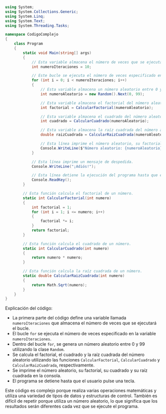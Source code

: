 ```c#
using System;
using System.Collections.Generic;
using System.Linq;
using System.Text;
using System.Threading.Tasks;

namespace CodigoComplejo
{
    class Program
    {
        static void Main(string[] args)
        {
            // Esta variable almacena el número de veces que se ejecutará el bucle.
            int numeroIteraciones = 10;

            // Este bucle se ejecuta el número de veces especificado en la variable "numeroIteraciones".
            for (int i = 0; i < numeroIteraciones; i++)
            {
                // Esta variable almacena un número aleatorio entre 0 y 99.
                int numeroAleatorio = new Random().Next(0, 99);

                // Esta variable almacena el factorial del número aleatorio.
                int factorial = CalcularFactorial(numeroAleatorio);

                // Esta variable almacena el cuadrado del número aleatorio.
                int cuadrado = CalcularCuadrado(numeroAleatorio);

                // Esta variable almacena la raíz cuadrada del número aleatorio.
                double raizCuadrada = CalcularRaizCuadrada(numeroAleatorio);

                // Esta línea imprime el número aleatorio, su factorial, su cuadrado y su raíz cuadrada.
                Console.WriteLine($"Número aleatorio: {numeroAleatorio}, Factorial: {factorial}, Cuadrado: {cuadrado}, Raíz cuadrada: {raizCuadrada}");
            }

            // Esta línea imprime un mensaje de despedida.
            Console.WriteLine("¡Adiós!");

            // Esta línea detiene la ejecución del programa hasta que el usuario pulse una tecla.
            Console.ReadKey();
        }

        // Esta función calcula el factorial de un número.
        static int CalcularFactorial(int numero)
        {
            int factorial = 1;
            for (int i = 1; i <= numero; i++)
            {
                factorial *= i;
            }
            return factorial;
        }

        // Esta función calcula el cuadrado de un número.
        static int CalcularCuadrado(int numero)
        {
            return numero * numero;
        }

        // Esta función calcula la raíz cuadrada de un número.
        static double CalcularRaizCuadrada(int numero)
        {
            return Math.Sqrt(numero);
        }
    }
}
```

Explicación del código:

* La primera parte del código define una variable llamada `numeroIteraciones` que almacena el número de veces que se ejecutará el bucle.
* El bucle `for` se ejecuta el número de veces especificado en la variable `numeroIteraciones`.
* Dentro del bucle `for`, se genera un número aleatorio entre 0 y 99 utilizando la clase `Random`.
* Se calcula el factorial, el cuadrado y la raíz cuadrada del número aleatorio utilizando las funciones `CalcularFactorial`, `CalcularCuadrado` y `CalcularRaizCuadrada`, respectivamente.
* Se imprime el número aleatorio, su factorial, su cuadrado y su raíz cuadrada en la consola.
* El programa se detiene hasta que el usuario pulse una tecla.

Este código es complejo porque realiza varias operaciones matemáticas y utiliza una variedad de tipos de datos y estructuras de control. También es difícil de repetir porque utiliza un número aleatorio, lo que significa que los resultados serán diferentes cada vez que se ejecute el programa.